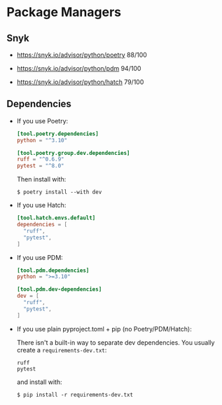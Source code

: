 # Package Managers

## Snyk

- https://snyk.io/advisor/python/poetry 88/100

- https://snyk.io/advisor/python/pdm 94/100

- https://snyk.io/advisor/python/hatch 79/100

## Dependencies

- If you use Poetry:
    ```toml
    [tool.poetry.dependencies]
    python = "^3.10"
    
    [tool.poetry.group.dev.dependencies]
    ruff = "^0.6.9"
    pytest = "^8.0"
    ```
    
    Then install with:
    ```unix
    $ poetry install --with dev
    ```

- If you use Hatch:
    ```toml
    [tool.hatch.envs.default]
    dependencies = [
      "ruff",
      "pytest",
    ]
    ```

- If you use PDM:
    ```toml
    [tool.pdm.dependencies]
    python = ">=3.10"
    
    [tool.pdm.dev-dependencies]
    dev = [
      "ruff",
      "pytest",
    ]
    ```

- If you use plain pyproject.toml + pip (no Poetry/PDM/Hatch):

    There isn't a built-in way to separate dev dependencies. 
    You usually create a `requirements-dev.txt`:
    ```
    ruff
    pytest
    ```
    and install with:
    ```unix
    $ pip install -r requirements-dev.txt
    ```
